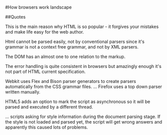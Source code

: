 #How browsers work landscape

##Quotes

This is the main reason why HTML is so popular - it forgives your
mistakes and make life easy for the web author.

Html cannot be parsed easily, not by conventional parsers since
it's grammar is not a context free grammar, and not by XML parsers.

The DOM has an almost one to one relation to the markup.

The error handling is quite consistent in browsers but amazingly
enough it's not part of HTML current specification.

Webkit uses Flex and Bison parser generators to create parsers
automatically from the CSS grammar files. ... Firefox uses a
top down parser written manually.

HTML5 adds an option to mark the script as asynchronous so it will
be parsed and executed by a different thread.

... scripts asking for style information during the document parsing
stage. If the style is not loaded and parsed yet, the script will
get wrong answers and apparently this caused lots of problems.
